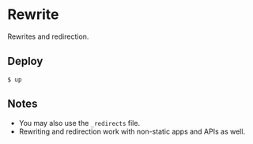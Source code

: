 
# Rewrite

Rewrites and redirection.

## Deploy

```
$ up
```

## Notes

- You may also use the `_redirects` file.
- Rewriting and redirection work with non-static apps and APIs as well.
